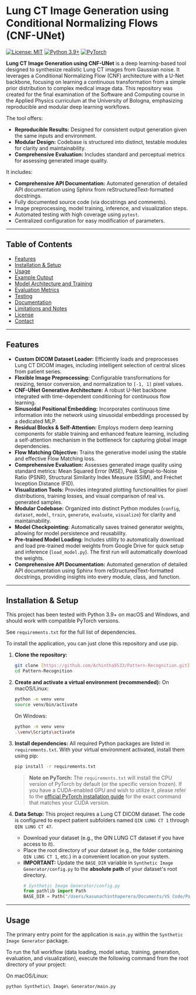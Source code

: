 # Lung CT Image Generation using Conditional Normalizing Flows (CNF-UNet)

[![License: MIT](https://img.shields.io/badge/License-MIT-yellow.svg)](https://github.com/Achintha9533/Pattern-Recognition/blob/main/LICENSE)
[![Python 3.9+](https://img.shields.io/badge/Python-3.9%2B-blue.svg)](https://www.python.org/downloads/)
[![PyTorch](https://img.shields.io/badge/PyTorch-2.0%2B-orange.svg)](https://pytorch.org/)

**Lung CT Image Generation using CNF-UNet** is a deep learning-based tool designed to synthesize realistic Lung CT images from Gaussian noise. It leverages a Conditional Normalizing Flow (CNF) architecture with a U-Net backbone, focusing on learning a continuous transformation from a simple prior distribution to complex medical image data. This repository was created for the final examination of the Software and Computing course in the Applied Physics curriculum at the University of Bologna, emphasizing reproducible and modular deep learning workflows.

The tool offers:
* **Reproducible Results:** Designed for consistent output generation given the same inputs and environment.
* **Modular Design:** Codebase is structured into distinct, testable modules for clarity and maintainability.
* **Comprehensive Evaluation:** Includes standard and perceptual metrics for assessing generated image quality.

It includes:
* **Comprehensive API Documentation:** Automated generation of detailed API documentation using Sphinx from reStructuredText-formatted docstrings.
* Fully documented source code (via docstrings and comments).
* Image preprocessing, model training, inference, and visualization steps.
* Automated testing with high coverage using `pytest`.
* Centralized configuration for easy modification of parameters.

---

## Table of Contents

* [Features](#features)
* [Installation & Setup](#installation--setup)
* [Usage](#usage)
* [Example Output](#example-output)
* [Model Architecture and Training](#model-architecture-and-training)
* [Evaluation Metrics](#evaluation-metrics)
* [Testing](#testing)
* [Documentation](#documentation)
* [Limitations and Notes](#limitations-and-notes)
* [License](#license)
* [Contact](#contact)

---

## Features

* **Custom DICOM Dataset Loader:** Efficiently loads and preprocesses Lung CT DICOM images, including intelligent selection of central slices from patient series.
* **Flexible Image Preprocessing:** Configurable transformations for resizing, tensor conversion, and normalization to `[-1, 1]` pixel values.
* **CNF-UNet Generative Architecture:** A robust U-Net backbone integrated with time-dependent conditioning for continuous flow learning.
* **Sinusoidal Positional Embedding:** Incorporates continuous time information into the network using sinusoidal embeddings processed by a dedicated MLP.
* **Residual Blocks & Self-Attention:** Employs modern deep learning components for stable training and enhanced feature learning, including a self-attention mechanism in the bottleneck for capturing global image dependencies.
* **Flow Matching Objective:** Trains the generative model using the stable and effective Flow Matching loss.
* **Comprehensive Evaluation:** Assesses generated image quality using standard metrics: Mean Squared Error (MSE), Peak Signal-to-Noise Ratio (PSNR), Structural Similarity Index Measure (SSIM), and Fréchet Inception Distance (FID).
* **Visualization Tools:** Provides integrated plotting functionalities for pixel distributions, training losses, and visual comparison of real vs. generated samples.
* **Modular Codebase:** Organized into distinct Python modules (`config`, `dataset`, `model`, `train`, `generate`, `evaluate`, `visualize`) for clarity and maintainability.
* **Model Checkpointing:** Automatically saves trained generator weights, allowing for model persistence and reusability.
* **Pre-trained Model Loading:** Includes utility to automatically download and load pre-trained model weights from Google Drive for quick setup and inference (`load_model.py`). The first run will automatically download the weights.
* **Comprehensive API Documentation:** Automated generation of detailed API documentation using Sphinx from reStructuredText-formatted docstrings, providing insights into every module, class, and function.


---

## Installation & Setup

This project has been tested with Python 3.9+ on macOS and Windows, and should work with compatible PyTorch versions.

See `requirements.txt` for the full list of dependencies.

To install the application, you can just clone this repository and use pip.

1.  **Clone the repository:**
    ```bash
    git clone [https://github.com/Achintha9533/Pattern-Recognition.git](https://github.com/Achintha9533/Pattern-Recognition.git)
    cd Pattern-Recognition
    ```

2.  **Create and activate a virtual environment (recommended):**
    On macOS/Linux:
    ```bash
    python -m venv venv
    source venv/bin/activate
    ```
    On Windows:
    ```bash
    python -m venv venv
    .\venv\Scripts\activate
    ```

3.  **Install dependencies:**
    All required Python packages are listed in `requirements.txt`. With your virtual environment activated, install them using pip:
    ```bash
    pip install -r requirements.txt
    ```
    > **Note on PyTorch:** The `requirements.txt` will install the CPU version of PyTorch by default (or the specific version frozen). If you have a CUDA-enabled GPU and wish to utilize it, please refer to the [official PyTorch installation guide](https://pytorch.org/get-started/locally/) for the exact command that matches your CUDA version.

4.  **Data Setup:**
    This project requires a Lung CT DICOM dataset. The code is configured to expect patient subfolders named `QIN LUNG CT 1` through `QIN LUNG CT 47`.
    * Download your dataset (e.g., the QIN LUNG CT dataset if you have access to it).
    * Place the root directory of your dataset (e.g., the folder containing `QIN LUNG CT 1`, etc.) in a convenient location on your system.
    * **IMPORTANT:** Update the `BASE_DIR` variable in `Synthetic Image Generator/config.py` to the **absolute path** of your dataset's root directory.
        ```python
        # Synthetic Image Generator/config.py
        from pathlib import Path
        BASE_DIR = Path("/Users/kasunachinthaperera/Documents/VS Code/Pattern Recognition/Data/QIN LUNG CT") # <-- Location
        ```

---

## Usage

The primary entry point for the application is `main.py` within the `Synthetic Image Generator` package.

To run the full workflow (data loading, model setup, training, generation, evaluation, and visualization), execute the following command from the root directory of your project:

On macOS/Linux:
```bash
python Synthetic\ Image\ Generator/main.py

